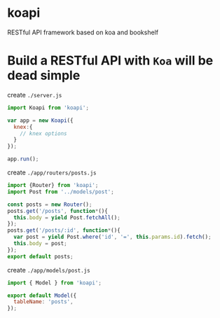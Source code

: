 # koapi

RESTful API framework based on koa and bookshelf

# Build a RESTful API with `Koa` will be dead simple

create `./server.js`
```js
import Koapi from 'koapi';

var app = new Koapi({
  knex:{
    // knex options
  }
});

app.run();
```

create `./app/routers/posts.js`
```js
import {Router} from 'koapi';
import Post from '../models/post';

const posts = new Router();
posts.get('/posts', function*(){
  this.body = yield Post.fetchAll();
});
posts.get('/posts/:id', function*(){
  var post = yield Post.where('id', '=', this.params.id).fetch();
  this.body = post;
});
export default posts;
```

create `./app/models/post.js`
```js
import { Model } from 'koapi';

export default Model({
  tableName: 'posts',
});
```
